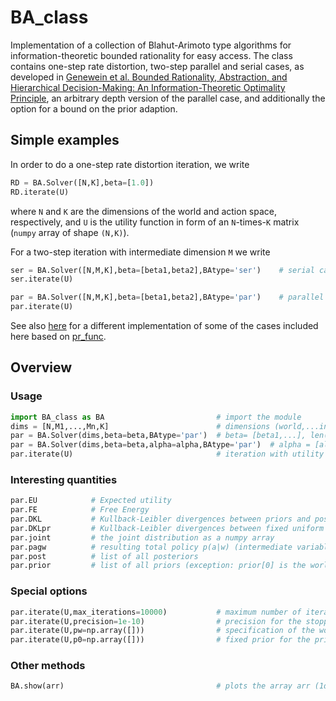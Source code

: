 # BA_class

Implementation of a collection of Blahut-Arimoto type algorithms for information-theoretic bounded rationality for easy access. The class contains one-step rate distortion, two-step parallel and serial cases, as developed in  [Genewein et al. Bounded Rationality, Abstraction, and Hierarchical Decision-Making: An Information-Theoretic Optimality Principle](https://doi.org/10.3389/frobt.2015.00027), an arbitrary depth version of the parallel case, and additionally the option for a bound on the prior adaption.

## Simple examples

In order to do a one-step rate distortion iteration, we write
```python
RD = BA.Solver([N,K],beta=[1.0])
RD.iterate(U)
```
where `N` and `K` are the dimensions of the world and action space, respectively, and `U` is the utility function in form of an `N`-times-`K` matrix (`numpy` array of shape `(N,K)`).

For a two-step iteration with intermediate dimension `M` we write
```python
ser = BA.Solver([N,M,K],beta=[beta1,beta2],BAtype='ser')    # serial case
ser.iterate(U)

par = BA.Solver([N,M,K],beta=[beta1,beta2],BAtype='par')    # parallel case
par.iterate(U)
```

See also [here](https://github.com/sgttwld/blahut-arimoto) for a different implementation of some of the cases included here based on [pr_func](https://github.com/sgttwld/pr_func).


## Overview

### Usage
```python
import BA_class as BA                         # import the module
dims = [N,M1,...,Mn,K]                        # dimensions (world,...intermediate...,action)
par = BA.Solver(dims,beta=beta,BAtype='par')  # beta= [beta1,...], len(beta) = number of steps
par = BA.Solver(dims,beta=beta,alpha=alpha,BAtype='par')  # alpha = [alpha1,...] for bounded priors
par.iterate(U)                                # iteration with utility U
```

### Interesting quantities
```python
par.EU            # Expected utility
par.FE            # Free Energy
par.DKL           # Kullback-Leibler divergences between priors and posteriors
par.DKLpr         # Kullback-Leibler divergences between fixed uniform priors and the priors
par.joint         # the joint distribution as a numpy array
par.pagw          # resulting total policy p(a|w) (intermediate variables marginalized out)
par.post          # list of all posteriors
par.prior         # list of all priors (exception: prior[0] is the world state distribution)
```

### Special options
```python
par.iterate(U,max_iterations=10000)           # maximum number of iterations
par.iterate(U,precision=1e-10)                # precision for the stopping condition
par.iterate(U,pw=np.array([]))                # specification of the world state distribution
par.iterate(U,p0=np.array([]))                # fixed prior for the prior restriction
```

### Other methods
```python
BA.show(arr)                                  # plots the array arr (1d: barplot, 2d: pcolor)
```
